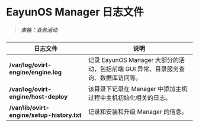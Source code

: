 # EayunOS Manager 日志文件

> ##### 表格：业务活动

|日志文件|说明|
|--------|----|
|**/var/log/ovirt-engine/engine.log**|记录 EayunOS Manager 大部分的活动，包括前端 GUI 异常、目录服务查询、数据库访问等。|
|**/var/log/ovirt-engine/host-deploy**|该目录下记录在 Manager 中添加主机过程中主机初始化相关的日志。|
|**/var/lib/ovirt-engine/setup-history.txt**|记录和安装和升级 Manager 的信息。|

